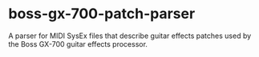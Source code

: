 # boss-gx-700-patch-parser
A parser for MIDI SysEx files that describe guitar effects patches used by the Boss GX-700 guitar effects processor.
